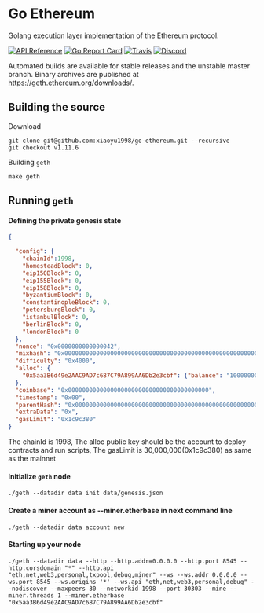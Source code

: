 # Go Ethereum

Golang execution layer implementation of the Ethereum protocol.

[![API Reference](
https://pkg.go.dev/badge/github.com/ethereum/go-ethereum
)](https://pkg.go.dev/github.com/ethereum/go-ethereum?tab=doc)
[![Go Report Card](https://goreportcard.com/badge/github.com/ethereum/go-ethereum)](https://goreportcard.com/report/github.com/ethereum/go-ethereum)
[![Travis](https://app.travis-ci.com/ethereum/go-ethereum.svg?branch=master)](https://app.travis-ci.com/github/ethereum/go-ethereum)
[![Discord](https://img.shields.io/badge/discord-join%20chat-blue.svg)](https://discord.gg/nthXNEv)

Automated builds are available for stable releases and the unstable master branch. Binary
archives are published at https://geth.ethereum.org/downloads/.

## Building the source

Download

```shell
git clone git@github.com:xiaoyu1998/go-ethereum.git --recursive
git checkout v1.11.6
```

Building `geth`

```shell
make geth
```

## Running `geth`

#### Defining the private genesis state

```json
{

  "config": {
    "chainId":1998,
    "homesteadBlock": 0,
    "eip150Block": 0,
    "eip155Block": 0,
    "eip158Block": 0,
    "byzantiumBlock": 0,
    "constantinopleBlock": 0,
    "petersburgBlock": 0,
    "istanbulBlock": 0,
    "berlinBlock": 0,
    "londonBlock": 0
  },
  "nonce": "0x0000000000000042",
  "mixhash": "0x0000000000000000000000000000000000000000000000000000000000000000",
  "difficulty": "0x4000",
  "alloc": {
    "0x5aa3B6d49e2AAC9AD7c687C79A899AA6Db2e3cbf": {"balance": "1000000000000000000000000"}
  },
  "coinbase": "0x0000000000000000000000000000000000000000",
  "timestamp": "0x00",
  "parentHash": "0x0000000000000000000000000000000000000000000000000000000000000000",
  "extraData": "0x",
  "gasLimit": "0x1c9c380"
}
```
The chainId is 1998, The alloc public key should be the account to deploy contracts and run scripts, The gasLimit is 30,000,000(0x1c9c380) as same as the mainnet

#### Initialize `geth` node
```shell
./geth --datadir data init data/genesis.json
```
#### Create a miner account as --miner.etherbase in next command line
```shell
./geth --datadir data account new
```

#### Starting up your node
```shell
./geth --datadir data --http --http.addr=0.0.0.0 --http.port 8545 --http.corsdomain "*" --http.api "eth,net,web3,personal,txpool,debug,miner" --ws --ws.addr 0.0.0.0 --ws.port 8545 --ws.origins '*' --ws.api "eth,net,web3,personal,debug" --nodiscover --maxpeers 30 --networkid 1998 --port 30303 --mine --miner.threads 1 --miner.etherbase  "0x5aa3B6d49e2AAC9AD7c687C79A899AA6Db2e3cbf" 
```


